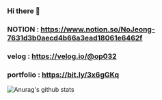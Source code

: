 ### Hi there 👋

### NOTION : https://www.notion.so/NoJeong-7631d3b0aecd4b66a3ead18061e6462f

### velog : https://velog.io/@op032

### portfolio : https://bit.ly/3x6gGKq

![Anurag's github stats](https://github-readme-stats.vercel.app/api?username=NoJeong&show_icons=true&theme=radical)
<!-- [![Top Langs](https://github-readme-stats.vercel.app/api/top-langs/?username=NoJeong)](https://github.com/anuraghazra/github-readme-stats) -->

